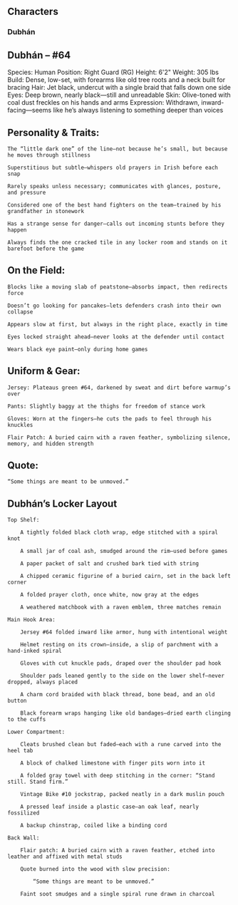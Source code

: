 ## **Characters**

### **Dubhán**
## Dubhán – #64

Species: Human
Position: Right Guard (RG)
Height: 6'2"
Weight: 305 lbs
Build: Dense, low-set, with forearms like old tree roots and a neck built for bracing
Hair: Jet black, undercut with a single braid that falls down one side
Eyes: Deep brown, nearly black—still and unreadable
Skin: Olive-toned with coal dust freckles on his hands and arms
Expression: Withdrawn, inward-facing—seems like he’s always listening to something deeper than voices
## Personality & Traits:

    The “little dark one” of the line—not because he’s small, but because he moves through stillness

    Superstitious but subtle—whispers old prayers in Irish before each snap

    Rarely speaks unless necessary; communicates with glances, posture, and pressure

    Considered one of the best hand fighters on the team—trained by his grandfather in stonework

    Has a strange sense for danger—calls out incoming stunts before they happen

    Always finds the one cracked tile in any locker room and stands on it barefoot before the game

## On the Field:

    Blocks like a moving slab of peatstone—absorbs impact, then redirects force

    Doesn’t go looking for pancakes—lets defenders crash into their own collapse

    Appears slow at first, but always in the right place, exactly in time

    Eyes locked straight ahead—never looks at the defender until contact

    Wears black eye paint—only during home games

## Uniform & Gear:

    Jersey: Plateaus green #64, darkened by sweat and dirt before warmup’s over

    Pants: Slightly baggy at the thighs for freedom of stance work

    Gloves: Worn at the fingers—he cuts the pads to feel through his knuckles

    Flair Patch: A buried cairn with a raven feather, symbolizing silence, memory, and hidden strength

## Quote:

    “Some things are meant to be unmoved.”

## Dubhán’s Locker Layout

    Top Shelf:

        A tightly folded black cloth wrap, edge stitched with a spiral knot

        A small jar of coal ash, smudged around the rim—used before games

        A paper packet of salt and crushed bark tied with string

        A chipped ceramic figurine of a buried cairn, set in the back left corner

        A folded prayer cloth, once white, now gray at the edges

        A weathered matchbook with a raven emblem, three matches remain

    Main Hook Area:

        Jersey #64 folded inward like armor, hung with intentional weight

        Helmet resting on its crown—inside, a slip of parchment with a hand-inked spiral

        Gloves with cut knuckle pads, draped over the shoulder pad hook

        Shoulder pads leaned gently to the side on the lower shelf—never dropped, always placed

        A charm cord braided with black thread, bone bead, and an old button

        Black forearm wraps hanging like old bandages—dried earth clinging to the cuffs

    Lower Compartment:

        Cleats brushed clean but faded—each with a rune carved into the heel tab

        A block of chalked limestone with finger pits worn into it

        A folded gray towel with deep stitching in the corner: “Stand still. Stand firm.”

        Vintage Bike #10 jockstrap, packed neatly in a dark muslin pouch

        A pressed leaf inside a plastic case—an oak leaf, nearly fossilized

        A backup chinstrap, coiled like a binding cord

    Back Wall:

        Flair patch: A buried cairn with a raven feather, etched into leather and affixed with metal studs

        Quote burned into the wood with slow precision:

            “Some things are meant to be unmoved.”

        Faint soot smudges and a single spiral rune drawn in charcoal